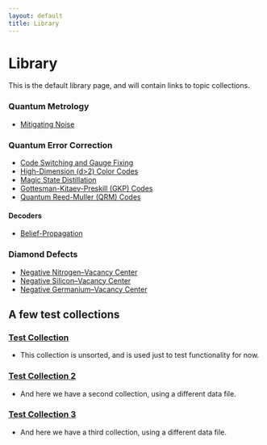 ```yaml
---
layout: default
title: Library
---
```


# Library

This is the default library page, and will contain links to topic collections.




### Quantum Metrology

- [Mitigating Noise](/library/qmetrology-mitigate-noise)

### Quantum Error Correction

- [Code Switching and Gauge Fixing](/library/qec-code-switching-and-gauge-fixing)
- [High-Dimension (d>2) Color Codes](/library/qec-high-dimension-color-codes)
- [Magic State Distillation](/library/qec-magic-state-distillation)
- [Gottesman-Kitaev-Preskill (GKP) Codes](/library/qec-gkp-codes)
- [Quantum Reed-Muller (QRM) Codes](/library/qec-quantum-reed-muller)

#### Decoders

- [Belief-Propagation](/library/qec-decoder-belief-propagation)

### Diamond Defects

- [Negative Nitrogen–Vacancy Center](/library/diamond-nv-negative)
- [Negative Silicon–Vacancy Center](/library/diamond-siv-negative)
- [Negative Germanium–Vacancy Center](/library/diamond-gev-negative)







## A few test collections

### [Test Collection](/library/testRefCollection)

- This collection is unsorted, and is used just to test functionality for now.

### [Test Collection 2](/library/testCollection2)

- And here we have a second collection, using a different data file.

### [Test Collection 3](/library/testCollection3)

- And here we have a third collection, using a different data file.
